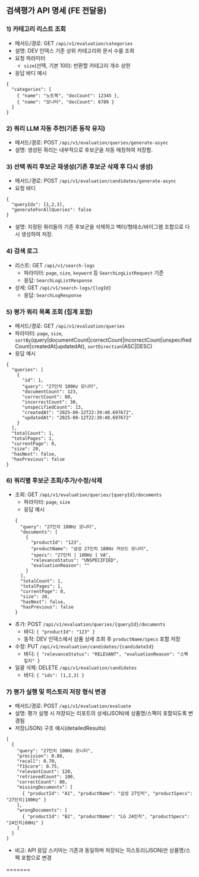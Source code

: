 ## 검색평가 API 명세 (FE 전달용)


### 1) 카테고리 리스트 조회
- 메서드/경로: GET `/api/v1/evaluation/categories`
- 설명: DEV 인덱스 기준 상위 카테고리와 문서 수를 조회
- 요청 파라미터
  - `size`(선택, 기본 100): 반환할 카테고리 개수 상한
- 응답 바디 예시
```
{
  "categories": [
    { "name": "노트북", "docCount": 12345 },
    { "name": "모니터", "docCount": 6789 }
  ]
}
```

### 2) 쿼리 LLM 자동 추천(기존 동작 유지)
- 메서드/경로: POST `/api/v1/evaluation/queries/generate-async`
- 설명: 생성된 쿼리는 내부적으로 후보군을 자동 매칭하여 저장함.

### 3) 선택 쿼리 후보군 재생성(기존 후보군 삭제 후 다시 생성)
- 메서드/경로: POST `/api/v1/evaluation/candidates/generate-async`
- 요청 바디
```
{
  "queryIds": [1,2,3],
  "generateForAllQueries": false
}
```
- 설명: 지정된 쿼리들의 기존 후보군을 삭제하고 벡터/형태소/바이그램 조합으로 다시 생성하여 저장.

### 4) 검색 로그
- 리스트: GET `/api/v1/search-logs`
  - 파라미터: `page`, `size`, `keyword` 등 `SearchLogListRequest` 기준
  - 응답: `SearchLogListResponse`
- 상세: GET `/api/v1/search-logs/{logId}`
  - 응답: `SearchLogResponse`


### 5) 평가 쿼리 목록 조회 (집계 포함)
- 메서드/경로: GET `/api/v1/evaluation/queries`
- 파라미터: `page`, `size`, `sortBy`(query|documentCount|correctCount|incorrectCount|unspecifiedCount|createdAt|updatedAt), `sortDirection`(ASC|DESC)
- 응답 예시
```
{
  "queries": [
    {
      "id": 1,
      "query": "27인치 100Hz 모니터",
      "documentCount": 123,
      "correctCount": 80,
      "incorrectCount": 30,
      "unspecifiedCount": 13,
      "createdAt": "2025-08-12T22:39:40.697672",
      "updatedAt": "2025-08-12T22:39:40.697672"
    }
  ],
  "totalCount": 1,
  "totalPages": 1,
  "currentPage": 0,
  "size": 20,
  "hasNext": false,
  "hasPrevious": false
}
```

### 6) 쿼리별 후보군 조회/추가/수정/삭제
- 조회: GET `/api/v1/evaluation/queries/{queryId}/documents`
  - 파라미터: `page`, `size`
  - 응답 예시
  ```
  {
    "query": "27인치 100Hz 모니터",
    "documents": [
      {
        "productId": "123",
        "productName": "삼성 27인치 100Hz 커브드 모니터",
        "specs": "27인치 | 100Hz | VA",
        "relevanceStatus": "UNSPECIFIED",
        "evaluationReason": ""
      }
    ],
    "totalCount": 1,
    "totalPages": 1,
    "currentPage": 0,
    "size": 20,
    "hasNext": false,
    "hasPrevious": false
  }
  ```
- 추가: POST `/api/v1/evaluation/queries/{queryId}/documents`
  - 바디: `{ "productId": "123" }`
  - 동작: DEV 인덱스에서 상품 상세 조회 후 `productName/specs` 포함 저장
- 수정: PUT `/api/v1/evaluation/candidates/{candidateId}`
  - 바디: `{ "relevanceStatus": "RELEVANT", "evaluationReason": "스펙 일치" }`
- 일괄 삭제: DELETE `/api/v1/evaluation/candidates`
  - 바디: `{ "ids": [1,2,3] }`

### 7) 평가 실행 및 히스토리 저장 형식 변경
- 메서드/경로: POST `/api/v1/evaluation/evaluate`
- 설명: 평가 실행 시 저장되는 리포트의 상세(JSON)에 상품명/스펙이 포함되도록 변경됨
- 저장(JSON) 구조 예시(detailedResults)
```
[
  {
    "query": "27인치 100Hz 모니터",
    "precision": 0.80,
    "recall": 0.70,
    "f1Score": 0.75,
    "relevantCount": 120,
    "retrievedCount": 100,
    "correctCount": 80,
    "missingDocuments": [
      { "productId": "A1", "productName": "삼성 27인치", "productSpecs": "27인치|100Hz" }
    ],
    "wrongDocuments": [
      { "productId": "B2", "productName": "LG 24인치", "productSpecs": "24인치|60Hz" }
    ]
  }
]
```
- 비고: API 응답 스키마는 기존과 동일하며 저장되는 히스토리(JSON)만 상품명/스펙 포함으로 변경

=======


